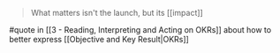 > What matters isn't the launch, but its [[impact]]

#quote in [[3 - Reading, Interpreting and Acting on OKRs]] about how to better express [[Objective and Key Result|OKRs]]
